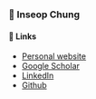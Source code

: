 ### 👋 Inseop Chung

#### :meat_on_bone: Links
- [Personal website](https://inseopchung.github.io/)
- [Google Scholar](https://scholar.google.com/citations?hl=en&user=6bFY9FgAAAAJ)
- [LinkedIn](https://www.linkedin.com/in/chung-inseop-0b3178231/?originalSubdomain=kr)
- [Github](https://github.com/inseopchung)

